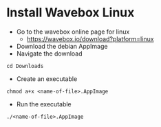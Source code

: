 # Install Wavebox Linux

- Go to the wavebox online page for linux
	- https://wavebox.io/download?platform=linux
- Download the debian AppImage
- Navigate the download
```
cd Downloads
```
- Create an executable
```
chmod a+x <name-of-file>.AppImage
```
- Run the executable
```
./<name-of-file>.AppImage
```
